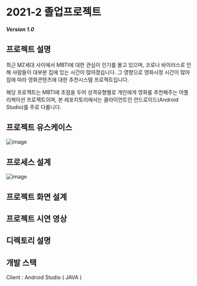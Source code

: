 # 2021-2 졸업프로젝트

##### Version 1.0

## 프로젝트 설명
최근 MZ세대 사이에서 MBTI에 대한 관심이 인기를 몰고 있으며, 코로나 바이러스로 인해 사람들이 대부분 집에 있는 시간이 많아졌습니다.
그 영향으로 영화시청 시간이 많아짐에 따라 영화콘텐츠에 대한 추천시스템 프로젝트입니다.

해당 프로젝트는 MBTI에 초점을 두어 성격유형별로 개인에게 영화를 추천해주는 어플리케이션 프로젝트이며,
본 레포지토리에서는 클라이언트인 안드로이드(Android Studio)를 주로 다룹니다.

## 프로젝트 유스케이스
![image](https://user-images.githubusercontent.com/108053426/203478009-c010a835-05c3-49fd-ba37-7314931cdbf6.png)

## 프로세스 설계
![image](https://user-images.githubusercontent.com/108053426/203478141-95288904-243a-42f3-95b7-608359ea50ba.png)

## 프로젝트 화면 설계

## 프로젝트 시연 영상

## 디렉토리 설명

## 개발 스택
Client : Android Studio ( JAVA )
